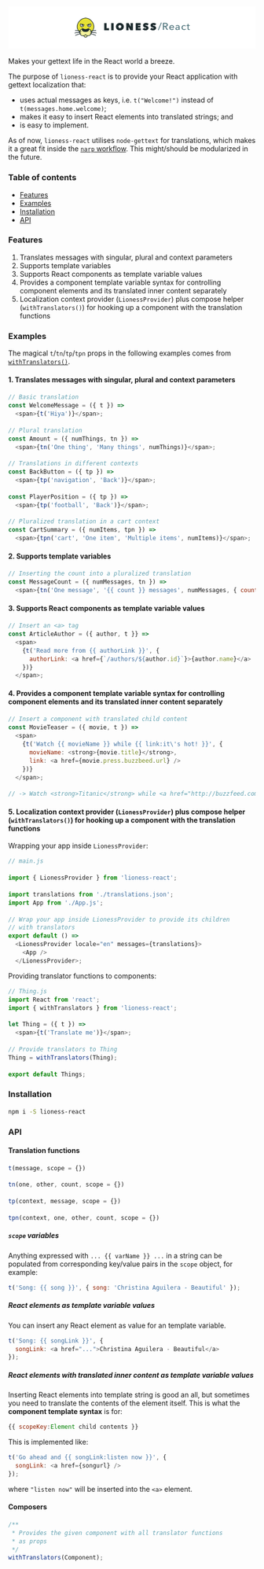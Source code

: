 ![lioness-react](docs/lioness-react.png)

Makes your gettext life in the React world a breeze.

The purpose of `lioness-react` is to provide your React application with gettext localization that:

* uses actual messages as keys, i.e. `t("Welcome!")` instead of `t(messages.home.welcome)`;
* makes it easy to insert React elements into translated strings; and
* is easy to implement.

As of now, `lioness-react` utilises `node-gettext` for translations, which makes it a great fit inside the [`narp` workflow](https://github.com/laget-se/narp). This might/should be modularized in the future. 

### Table of contents

* [Features](#features)
* [Examples](#examples)
* [Installation](#installation)
* [API](#api)

### Features

1. Translates messages with singular, plural and context parameters
2. Supports template variables
3. Supports React components as template variable values
4. Provides a component template variable syntax for controlling component elements and its translated inner content separately
5. Localization context provider (`LionessProvider`) plus compose helper (`withTranslators()`) for hooking up a component with the translation functions

### Examples

The magical `t`/`tn`/`tp`/`tpn` props in the following examples comes from [`withTranslators()`](#composers).

#### 1. Translates messages with singular, plural and context parameters

```js
// Basic translation
const WelcomeMessage = ({ t }) =>
  <span>{t('Hiya')}</span>;

// Plural translation
const Amount = ({ numThings, tn }) =>
  <span>{tn('One thing', 'Many things', numThings)}</span>;

// Translations in different contexts
const BackButton = ({ tp }) =>
  <span>{tp('navigation', 'Back')}</span>;

const PlayerPosition = ({ tp }) =>
  <span>{tp('football', 'Back')}</span>;

// Pluralized translation in a cart context
const CartSummary = ({ numItems, tpn }) =>
  <span>{tpn('cart', 'One item', 'Multiple items', numItems)}</span>;
```

#### 2. Supports template variables

```js
// Inserting the count into a pluralized translation
const MessageCount = ({ numMessages, tn }) =>
  <span>{tn('One message', '{{ count }} messages', numMessages, { count: numMessages })}</span>;
```

#### 3. Supports React components as template variable values

```js
// Insert an <a> tag
const ArticleAuthor = ({ author, t }} =>
  <span>
    {t('Read more from {{ authorLink }}', {
      authorLink: <a href={`/authors/${author.id}`}>{author.name}</a>
    })}
  </span>;
```

#### 4. Provides a component template variable syntax for controlling component elements and its translated inner content separately

```js
// Insert a component with translated child content
const MovieTeaser = ({ movie, t }) =>
  <span>
    {t('Watch {{ movieName }} while {{ link:it\'s hot! }}', {
      movieName: <strong>{movie.title}</strong>,
      link: <a href={movie.press.buzzbeed.url} />
    })}
  </span>;

// -> Watch <strong>Titanic</strong> while <a href="http://buzzfeed.com/titanic-is-hot">it's hot!</a> 
```

#### 5. Localization context provider (`LionessProvider`) plus compose helper (`withTranslators()`) for hooking up a component with the translation functions

Wrapping your app inside `LionessProvider`:

```js
// main.js

import { LionessProvider } from 'lioness-react';

import translations from './translations.json';
import App from './App.js';

// Wrap your app inside LionessProvider to provide its children
// with translators
export default () =>
  <LionessProvider locale="en" messages={translations}>
    <App />
  </LionessProvider>;
```

Providing translator functions to components:

```js
// Thing.js
import React from 'react';
import { withTranslators } from 'lioness-react';

let Thing = ({ t }) =>
  <span>{t('Translate me')}</span>;
  
// Provide translators to Thing
Thing = withTranslators(Thing);

export default Things;
```

### Installation

```sh
npm i -S lioness-react
```

### API

#### Translation functions

```js
t(message, scope = {})

tn(one, other, count, scope = {})

tp(context, message, scope = {})

tpn(context, one, other, count, scope = {})
```

##### `scope` variables

Anything expressed with `... {{ varName }} ...` in a string can be populated from corresponding key/value pairs in the `scope` object, for example:

```js
t('Song: {{ song }}', { song: 'Christina Aguilera - Beautiful' });
```

##### React elements as template variable values

You can insert any React element as value for an template variable.

```js
t('Song: {{ songLink }}', {
  songLink: <a href="...">Christina Aguilera - Beautiful</a>
});
```

##### React elements with translated inner content as template variable values

Inserting React elements into template string is good an all, but sometimes you need to translate the contents of the element itself. This is what the **component template syntax** is for:

```js
{{ scopeKey:Element child contents }}
```

This is implemented like:

```js
t('Go ahead and {{ songLink:listen now }}', {
  songLink: <a href={songurl} />
});
```

where `"listen now"` will be inserted into the `<a>` element.

#### Composers

```js
/**
 * Provides the given component with all translator functions
 * as props
 */
withTranslators(Component);
```
